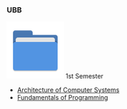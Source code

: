 ### UBB

<img src="./utils/folder_picture.svg"> 1st Semester
- [Architecture of Computer Systems]
- [Fundamentals of Programming]





[Architecture of Computer Systems]: https://github.com/VaruTudor/Architecture-of-Computer-Systems
[Fundamentals of Programming]: https://github.com/VaruTudor/Fundamentals-of-Programming